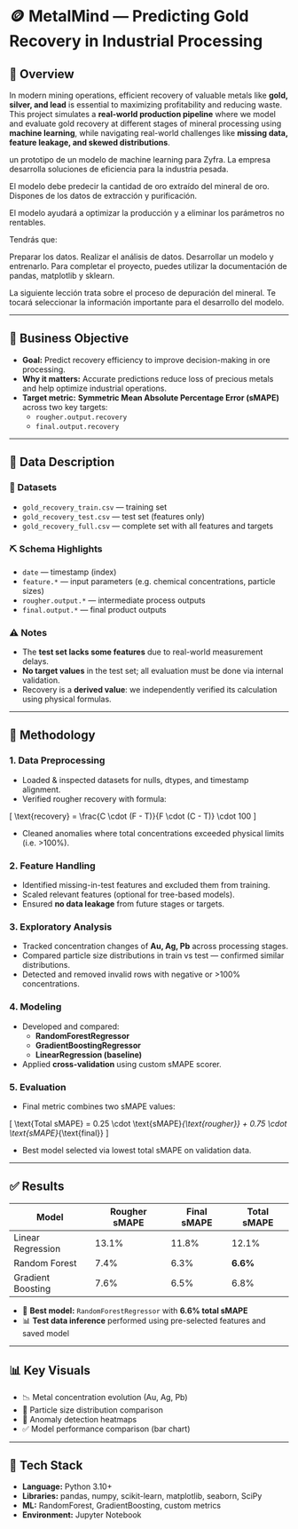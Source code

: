# 🪙 MetalMind — Predicting Gold Recovery in Industrial Processing

## 📌 Overview
In modern mining operations, efficient recovery of valuable metals like **gold, silver, and lead** is essential to maximizing profitability and reducing waste.  
This project simulates a **real-world production pipeline** where we model and evaluate gold recovery at different stages of mineral processing using **machine learning**, while navigating real-world challenges like **missing data, feature leakage, and skewed distributions**.

un prototipo de un modelo de machine learning para Zyfra. La empresa desarrolla soluciones de eficiencia para la industria pesada.

El modelo debe predecir la cantidad de oro extraído del mineral de oro. Dispones de los datos de extracción y purificación.

El modelo ayudará a optimizar la producción y a eliminar los parámetros no rentables.

Tendrás que:

Preparar los datos.
Realizar el análisis de datos.
Desarrollar un modelo y entrenarlo.
Para completar el proyecto, puedes utilizar la documentación de pandas, matplotlib y sklearn.

La siguiente lección trata sobre el proceso de depuración del mineral. Te tocará seleccionar la información importante para el desarrollo del modelo. 

---

## 🎯 Business Objective
- **Goal:** Predict recovery efficiency to improve decision-making in ore processing.
- **Why it matters:** Accurate predictions reduce loss of precious metals and help optimize industrial operations.
- **Target metric:** **Symmetric Mean Absolute Percentage Error (sMAPE)** across two key targets:
  - `rougher.output.recovery`
  - `final.output.recovery`

---

## 📂 Data Description

### 🧾 Datasets
- `gold_recovery_train.csv` — training set
- `gold_recovery_test.csv` — test set (features only)
- `gold_recovery_full.csv` — complete set with all features and targets

### ⛏️ Schema Highlights
- `date` — timestamp (index)
- `feature.*` — input parameters (e.g. chemical concentrations, particle sizes)
- `rougher.output.*` — intermediate process outputs
- `final.output.*` — final product outputs

### ⚠️ Notes
- The **test set lacks some features** due to real-world measurement delays.
- **No target values** in the test set; all evaluation must be done via internal validation.
- Recovery is a **derived value**: we independently verified its calculation using physical formulas.

---

## 🔬 Methodology

### 1. Data Preprocessing
- Loaded & inspected datasets for nulls, dtypes, and timestamp alignment.
- Verified rougher recovery with formula:

\[
\text{recovery} = \frac{C \cdot (F - T)}{F \cdot (C - T)} \cdot 100
\]

- Cleaned anomalies where total concentrations exceeded physical limits (i.e. >100%).

### 2. Feature Handling
- Identified missing-in-test features and excluded them from training.
- Scaled relevant features (optional for tree-based models).
- Ensured **no data leakage** from future stages or targets.

### 3. Exploratory Analysis
- Tracked concentration changes of **Au, Ag, Pb** across processing stages.
- Compared particle size distributions in train vs test — confirmed similar distributions.
- Detected and removed invalid rows with negative or >100% concentrations.

### 4. Modeling
- Developed and compared:
  - **RandomForestRegressor**
  - **GradientBoostingRegressor**
  - **LinearRegression (baseline)**
- Applied **cross-validation** using custom sMAPE scorer.

### 5. Evaluation
- Final metric combines two sMAPE values:

\[
\text{Total sMAPE} = 0.25 \cdot \text{sMAPE}_{\text{rougher}} + 0.75 \cdot \text{sMAPE}_{\text{final}}
\]

- Best model selected via lowest total sMAPE on validation data.

---

## ✅ Results

| Model                 | Rougher sMAPE | Final sMAPE | Total sMAPE |
|----------------------|---------------|-------------|-------------|
| Linear Regression     | 13.1%         | 11.8%       | 12.1%       |
| Random Forest         | 7.4%          | 6.3%        | **6.6%**    |
| Gradient Boosting     | 7.6%          | 6.5%        | 6.8%        |

- 📌 **Best model:** `RandomForestRegressor` with **6.6% total sMAPE**
- 📊 **Test data inference** performed using pre-selected features and saved model

---

## 📊 Key Visuals

- 📉 Metal concentration evolution (Au, Ag, Pb)
- 🧪 Particle size distribution comparison
- 🚫 Anomaly detection heatmaps
- ✅ Model performance comparison (bar chart)

---

## 🧰 Tech Stack

- **Language:** Python 3.10+
- **Libraries:** pandas, numpy, scikit-learn, matplotlib, seaborn, SciPy
- **ML:** RandomForest, GradientBoosting, custom metrics
- **Environment:** Jupyter Notebook
